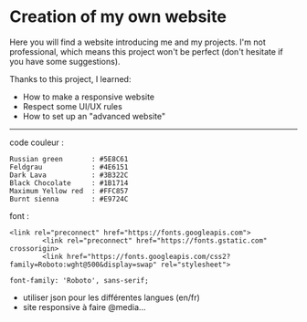 <h1>Creation of my own website</h1>
  
Here you will find a website introducing me and my projects. I'm not professional, which means this project won't be perfect (don't hesitate if you have some suggestions).

Thanks to this project, I learned:
- How to make a responsive website
- Respect some UI/UX rules
- How to set up an "advanced website"


_____________


code couleur :  
```
Russian green       : #5E8C61
Feldgrau            : #4E6151
Dark Lava           : #3B322C
Black Chocolate     : #1B1714
Maximum Yellow red  : #FFC857
Burnt sienna        : #E9724C
```
font :
```
<link rel="preconnect" href="https://fonts.googleapis.com">
        <link rel="preconnect" href="https://fonts.gstatic.com" crossorigin>
        <link href="https://fonts.googleapis.com/css2?family=Roboto:wght@500&display=swap" rel="stylesheet">

font-family: 'Roboto', sans-serif;
```
- utiliser json pour les différentes langues (en/fr)
- site responsive à faire @media...
